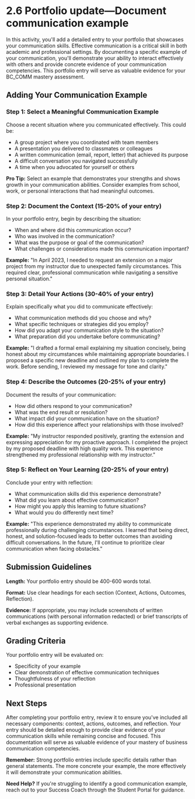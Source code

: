 # 2.6 Portfolio update—Document communication example

In this activity, you'll add a detailed entry to your portfolio that showcases your communication skills. Effective communication is a critical skill in both academic and professional settings. By documenting a specific example of your communication, you'll demonstrate your ability to interact effectively with others and provide concrete evidence of your communication competencies. This portfolio entry will serve as valuable evidence for your BC_COMM mastery assessment.

## Adding Your Communication Example

### Step 1: Select a Meaningful Communication Example

Choose a recent situation where you communicated effectively. This could be:
- A group project where you coordinated with team members
- A presentation you delivered to classmates or colleagues
- A written communication (email, report, letter) that achieved its purpose
- A difficult conversation you navigated successfully
- A time when you advocated for yourself or others

**Pro Tip:** Select an example that demonstrates your strengths and shows growth in your communication abilities. Consider examples from school, work, or personal interactions that had meaningful outcomes.

### Step 2: Document the Context (15-20% of your entry)

In your portfolio entry, begin by describing the situation:
- When and where did this communication occur?
- Who was involved in the communication?
- What was the purpose or goal of the communication?
- What challenges or considerations made this communication important?

**Example:** "In April 2023, I needed to request an extension on a major project from my instructor due to unexpected family circumstances. This required clear, professional communication while navigating a sensitive personal situation."

### Step 3: Detail Your Actions (30-40% of your entry)

Explain specifically what you did to communicate effectively:
- What communication methods did you choose and why?
- What specific techniques or strategies did you employ?
- How did you adapt your communication style to the situation?
- What preparation did you undertake before communicating?

**Example:** "I drafted a formal email explaining my situation concisely, being honest about my circumstances while maintaining appropriate boundaries. I proposed a specific new deadline and outlined my plan to complete the work. Before sending, I reviewed my message for tone and clarity."

### Step 4: Describe the Outcomes (20-25% of your entry)

Document the results of your communication:
- How did others respond to your communication?
- What was the end result or resolution?
- What impact did your communication have on the situation?
- How did this experience affect your relationships with those involved?

**Example:** "My instructor responded positively, granting the extension and expressing appreciation for my proactive approach. I completed the project by my proposed deadline with high quality work. This experience strengthened my professional relationship with my instructor."

### Step 5: Reflect on Your Learning (20-25% of your entry)

Conclude your entry with reflection:
- What communication skills did this experience demonstrate?
- What did you learn about effective communication?
- How might you apply this learning to future situations?
- What would you do differently next time?

**Example:** "This experience demonstrated my ability to communicate professionally during challenging circumstances. I learned that being direct, honest, and solution-focused leads to better outcomes than avoiding difficult conversations. In the future, I'll continue to prioritize clear communication when facing obstacles."

## Submission Guidelines

**Length:** Your portfolio entry should be 400-600 words total.

**Format:** Use clear headings for each section (Context, Actions, Outcomes, Reflection).

**Evidence:** If appropriate, you may include screenshots of written communications (with personal information redacted) or brief transcripts of verbal exchanges as supporting evidence.

## Grading Criteria

Your portfolio entry will be evaluated on:
- Specificity of your example
- Clear demonstration of effective communication techniques
- Thoughtfulness of your reflection
- Professional presentation

## Next Steps

After completing your portfolio entry, review it to ensure you've included all necessary components: context, actions, outcomes, and reflection. Your entry should be detailed enough to provide clear evidence of your communication skills while remaining concise and focused. This documentation will serve as valuable evidence of your mastery of business communication competencies.

**Remember:** Strong portfolio entries include specific details rather than general statements. The more concrete your example, the more effectively it will demonstrate your communication abilities.

**Need Help?** If you're struggling to identify a good communication example, reach out to your Success Coach through the Student Portal for guidance.
